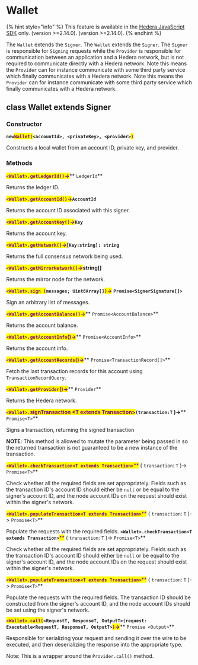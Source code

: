 # Wallet

{% hint style="info" %}
This feature is available in the [Hedera JavaScript SDK](https://github.com/hashgraph/hedera-sdk-js) only. (version >=2.14.0). (version >=2.14.0).
{% endhint %}

The `Wallet` extends the `Signer`. The `Wallet` extends the `Signer`. The `Signer` is responsible for `Signing` requests while the `Provider` is responsible for communication between an application and a Hedera network, but is not required to communicate directly with a Hedera network. Note this means the `Provider` can for instance communicate with some third party service which finally communicates with a Hedera network. Note this means the `Provider` can for instance communicate with some third party service which finally communicates with a Hedera network.

## class Wallet extends Signer

### Constructor

**`new`**<mark style="color:purple;">**`Wallet(`**</mark>**`<accountId>, <privateKey>, <provider>`**<mark style="color:purple;">**`)`**</mark>

Constructs a local wallet from an account ID, private key, and provider.

### **Methods**

<mark style="color:purple;">**`<Wallet>.getLedgerId()`**</mark><mark style="color:purple;">**->**</mark>\*\* `LedgerId`\*\*

Returns the ledger ID.

<mark style="color:purple;">**`<Wallet>.getAccountId()`**</mark><mark style="color:purple;">**->**</mark>**`AccountId`**

Returns the account ID associated with this signer.

<mark style="color:purple;">**`<Wallet>.getAccountKey()`**</mark><mark style="color:purple;">**->**</mark>**`Key`**

Returns the account key.

<mark style="color:purple;">**`<Wallet>.getNetwork()`**</mark><mark style="color:purple;">**->**</mark>**\[`Key:string]: string`**

Returns the full consensus network being used.

<mark style="color:purple;">**`<Wallet>.getMirrorNetwork()`**</mark><mark style="color:purple;">**->**</mark>**string\[]**

Returns the mirror node for the network.

<mark style="color:purple;">**`<Wallet>.sign (`**</mark>**`messages; Uint8Array[]`**<mark style="color:purple;">**`)`**</mark><mark style="color:purple;">**->**</mark> **`Promise<SignerSignature[]>`**

Sign an arbitrary list of messages.

<mark style="color:purple;">**`<Wallet>.getAccountBalance()`**</mark><mark style="color:purple;">**->**</mark>\*\* `Promise<AccountBalance>`\*\*

Returns the account balance.

<mark style="color:purple;">**`<Wallet>.getAccountInfo`**</mark><mark style="color:purple;">**()->**</mark>\*\* `Promise<AccountInfo>`\*\*

Returns the account info.

<mark style="color:purple;">**`<Wallet>.getAccountRecords`**</mark><mark style="color:purple;">**()->**</mark>\*\* `Promise<TransactionRecord[]>`\*\*

Fetch the last transaction records for this account using `TransactionRecordQuery`.

<mark style="color:purple;">**`<Wallet>.getProvider`**</mark><mark style="color:purple;">**()->**</mark>\*\* `Provider`\*\*

Returns the Hedera network.

<mark style="color:purple;">**`<Wallet>.`**</mark><mark style="color:purple;">**signTransaction \<T extends Transaction>**</mark>**`(transaction:T` )->**\*\* `Promise<T>`\*\*

Signs a transaction, returning the signed transaction

**NOTE**: This method is allowed to mutate the parameter being passed in so the returned transaction is not guaranteed to be a new instance of the transaction.

<mark style="color:purple;">**`<Wallet>.checkTransaction<T extends Transaction>`**</mark><mark style="color:purple;">\*\*</mark> ( `transaction`: `T` )-> `Promise<T>`\*\*

Check whether all the required fields are set appropriately. Fields such as the transaction ID's account ID should either be `null` or be equal to the signer's account ID, and the node account IDs on the request should exist within the signer's network.

<mark style="color:purple;">**`<Wallet>.populateTransaction<T extends Transaction>`**</mark><mark style="color:purple;">\*\*</mark> ( `transaction`: `T` )-> `Promise<T>`\*\*

Populate the requests with the required fields. **`<Wallet>.checkTransaction<T extends Transaction>`**</mark><mark style="color:purple;">\*\*</mark> ( `transaction`: `T` )-> `Promise<T>`\*\*

Check whether all the required fields are set appropriately. Fields such as the transaction ID's account ID should either be `null` or be equal to the signer's account ID, and the node account IDs on the request should exist within the signer's network.

<mark style="color:purple;">**`<Wallet>.populateTransaction<T extends Transaction>`**</mark><mark style="color:purple;">\*\*</mark> ( `transaction`: `T` )-> `Promise<T>`\*\*

Populate the requests with the required fields. The transaction ID should be constructed from the signer's account ID, and the node account IDs should be set using the signer's network.

<mark style="color:purple;">**`<Wallet>.call(`**</mark>**`<RequestT, ResponseT, OutputT>(request: Executable<RequestT, ResponseT, OutputT>`**<mark style="color:purple;">**`)`**</mark><mark style="color:purple;">**->**</mark>\*\* `Promise <Output>`\*\*

Responsible for serializing your request and sending it over the wire to be executed, and then deserializing the response into the appropriate type.

Note: This is a wrapper around the `Provider.call()` method.
